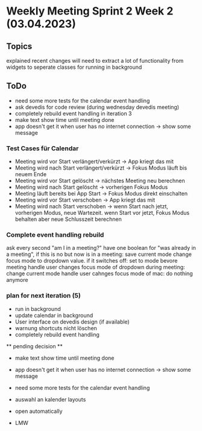 # Weekly Meeting Sprint 2 Week 2 (03.04.2023)

## Topics
explained recent changes
will need to extract a lot of functionality from widgets to seperate classes for running in background


## ToDo
- need some more tests for the calendar event handling
- ask devedis for code review (during wednesday devedis meeting)
- completely rebuild event handling in iteration 3
- make text show time until meeting done
- app doesn't get it when user has no internet connection → show some message


### Test Cases für Calendar
- Meeting wird vor Start verlängert/verkürzt → App kriegt das mit
- Meeting wird nach Start verlängert/verkürzt → Fokus Modus läuft bis neuem Ende
- Meeting wird vor Start gelöscht → nächstes Meeting neu berechnen
- Meeting wird nach Start gelöscht → vorherigen Fokus Modus
- Meeting läuft bereits bei App Start → Fokus Modus direkt einschalten
- Meeting wird vor Start verschoben → App kriegt das mit
- Meeting wird nach Start verschoben → wenn Start nach jetzt, vorherigen Modus, neue Wartezeit. wenn Start vor jetzt, Fokus Modus behalten aber neue Schlusszeit berechnen


### Complete event handling rebuild
ask every second "am I in a meeting?"
have one boolean for "was already in a meeting", if this is no but now is in a meeting: save current mode change focus mode to dropdown value. if it switches off: set to mode bevore meeting
handle user changes focus mode of dropdown during meeting: change current mode
handle user cahnges focus mode of mac: do nothing anymore 

### plan for next iteration (5)
- run in background
- update calendar in background
- User interface on devedis design (if available)
- warnung shortcuts nicht löschen
- completely rebuild event handling

** pending decision **
- make text show time until meeting done
- app doesn't get it when user has no internet connection → show some message
- need some more tests for the calendar event handling
- auswahl an kalender layouts
- open automatically
    
    
    
- LMW
